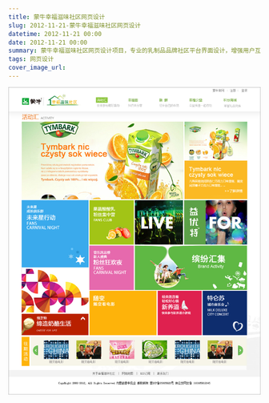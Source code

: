 ```yaml
---
title: 蒙牛幸福滋味社区网页设计
slug: 2012-11-21-蒙牛幸福滋味社区网页设计
datetime: 2012-11-21 00:00
date: 2012-11-21 00:00
summary: 蒙牛幸福滋味社区网页设计项目，专业的乳制品品牌社区平台界面设计，增强用户互动体验和品牌粘性。
tags: 网页设计
cover_image_url: 
---
```

![93382-2pv9j6utznh.png](../assets/2020/10/1523326798.png)